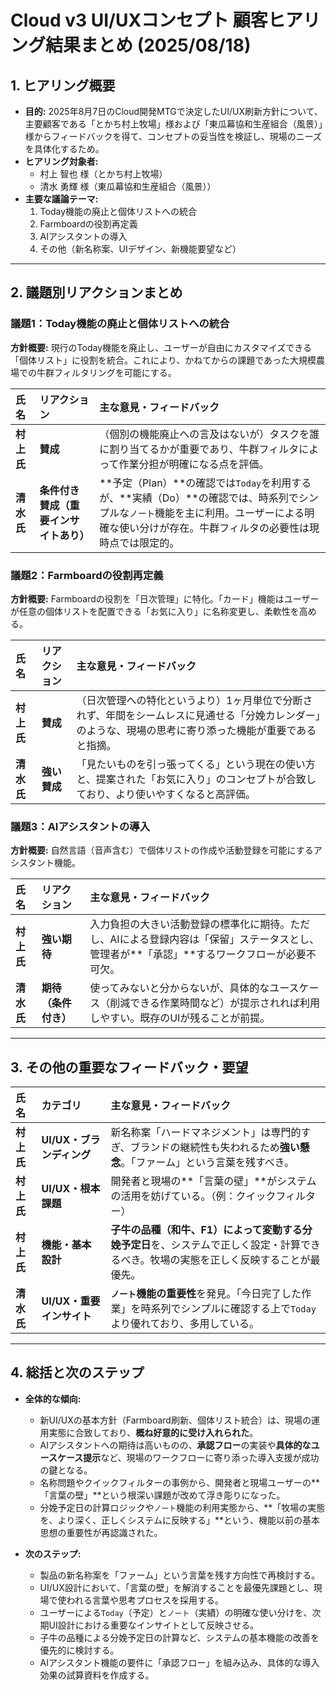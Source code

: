 # Cloud v3 UI/UXコンセプト 顧客ヒアリング結果まとめ (2025/08/18)

## 1. ヒアリング概要
- **目的:** 2025年8月7日のCloud開発MTGで決定したUI/UX刷新方針について、主要顧客である「とかち村上牧場」様および「東瓜幕協和生産組合（風景）」様からフィードバックを得て、コンセプトの妥当性を検証し、現場のニーズを具体化するため。
- **ヒアリング対象者:**
    - 村上 智也 様（とかち村上牧場）
    - 清水 勇輝 様（東瓜幕協和生産組合（風景））
- **主要な議論テーマ:**
    1.  Today機能の廃止と個体リストへの統合
    2.  Farmboardの役割再定義
    3.  AIアシスタントの導入
    4.  その他（新名称案、UIデザイン、新機能要望など）

---

## 2. 議題別リアクションまとめ

### **議題1：Today機能の廃止と個体リストへの統合**
**方針概要:** 現行のToday機能を廃止し、ユーザーが自由にカスタマイズできる「個体リスト」に役割を統合。これにより、かねてからの課題であった大規模農場での牛群フィルタリングを可能にする。

| 氏名 | リアクション | 主な意見・フィードバック |
| :--- | :--- | :--- |
| **村上氏** | **賛成** | （個別の機能廃止への言及はないが）タスクを誰に割り当てるかが重要であり、牛群フィルタによって作業分担が明確になる点を評価。 |
| **清水氏** | **条件付き賛成（重要インサイトあり）** | **予定（Plan）**の確認では`Today`を利用するが、**実績（Do）**の確認では、時系列でシンプルな`ノート`機能を主に利用。ユーザーによる明確な使い分けが存在。牛群フィルタの必要性は現時点では限定的。 |

### **議題2：Farmboardの役割再定義**
**方針概要:** Farmboardの役割を「日次管理」に特化。「カード」機能はユーザーが任意の個体リストを配置できる「お気に入り」に名称変更し、柔軟性を高める。

| 氏名 | リアクション | 主な意見・フィードバック |
| :--- | :--- | :--- |
| **村上氏** | **賛成** | （日次管理への特化というより）1ヶ月単位で分断されず、年間をシームレスに見通せる「分娩カレンダー」のような、現場の思考に寄り添った機能が重要であると指摘。 |
| **清水氏** | **強い賛成** | 「見たいものを引っ張ってくる」という現在の使い方と、提案された「お気に入り」のコンセプトが合致しており、より使いやすくなると高評価。 |

### **議題3：AIアシスタントの導入**
**方針概要:** 自然言語（音声含む）で個体リストの作成や活動登録を可能にするアシスタント機能。

| 氏名 | リアクション | 主な意見・フィードバック |
| :--- | :--- | :--- |
| **村上氏** | **強い期待** | 入力負担の大きい活動登録の標準化に期待。ただし、AIによる登録内容は「保留」ステータスとし、管理者が**「承認」**するワークフローが必要不可欠。 |
| **清水氏** | **期待（条件付き）** | 使ってみないと分からないが、具体的なユースケース（削減できる作業時間など）が提示されれば利用しやすい。既存のUIが残ることが前提。 |

---

## 3. その他の重要なフィードバック・要望

| 氏名 | カテゴリ | 主な意見・フィードバック |
| :--- | :--- | :--- |
| **村上氏** | **UI/UX・ブランディング** | 新名称案「ハードマネジメント」は専門的すぎ、ブランドの継続性も失われるため**強い懸念**。「ファーム」という言葉を残すべき。 |
| **村上氏** | **UI/UX・根本課題** | 開発者と現場の**「言葉の壁」**がシステムの活用を妨げている。（例：クイックフィルター） |
| **村上氏** | **機能・基本設計** | **子牛の品種（和牛、F1）によって変動する分娩予定日**を、システムで正しく設定・計算できるべき。牧場の実態を正しく反映することが最優先。 |
| **清水氏** | **UI/UX・重要インサイト** | **`ノート`機能の重要性**を発見。「今日完了した作業」を時系列でシンプルに確認する上で`Today`より優れており、多用している。 |

---

## 4. 総括と次のステップ
- **全体的な傾向:**
    - 新UI/UXの基本方針（Farmboard刷新、個体リスト統合）は、現場の運用実態に合致しており、**概ね好意的に受け入れられた**。
    - AIアシスタントへの期待は高いものの、**承認フロー**の実装や**具体的なユースケース提示**など、現場のワークフローに寄り添った導入支援が成功の鍵となる。
    - 名称問題やクイックフィルターの事例から、開発者と現場ユーザーの**「言葉の壁」**という根深い課題が改めて浮き彫りになった。
    - 分娩予定日の計算ロジックや`ノート`機能の利用実態から、**「牧場の実態を、より深く、正しくシステムに反映する」**という、機能以前の基本思想の重要性が再認識された。

- **次のステップ:**
    - 製品の新名称案を「ファーム」という言葉を残す方向性で再検討する。
    - UI/UX設計において、「言葉の壁」を解消することを最優先課題とし、現場で使われる言葉や思考プロセスを採用する。
    - ユーザーによる`Today`（予定）と`ノート`（実績）の明確な使い分けを、次期UI設計における重要なインサイトとして反映させる。
    - 子牛の品種による分娩予定日の計算など、システムの基本機能の改善を優先的に検討する。
    - AIアシスタント機能の要件に「承認フロー」を組み込み、具体的な導入効果の試算資料を作成する。
